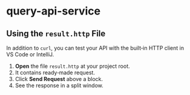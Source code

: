 # query-api-service

## Using the `result.http` File

In addition to `curl`, you can test your API with the built‑in HTTP client in VS Code or IntelliJ.

1. **Open** the file `result.http` at your project root.
2. It contains ready‑made request.
3. Click **Send Request** above a block.
4. See the response in a split window.
